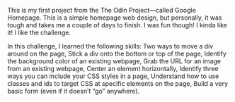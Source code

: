 This is my first project from the The Odin Project—called Google Homepage. This is a simple homepage web design, but personally, it was tough and takes me a couple of days to finish. I was fun though! I kinda like it! I like the challenge.

In this challenge, I learned the following skills:
    Two ways to move a div around on the page,
    Stick a div onto the bottom or top of the page,
    Identify the background color of an existing webpage,
    Grab the URL for an image from an existing webpage,
    Center an element horizontally,
    Identify three ways you can include your CSS styles in a page,
    Understand how to use classes and ids to target CSS at specific elements on the page,
    Build a very basic form (even if it doesn’t “go” anywhere).